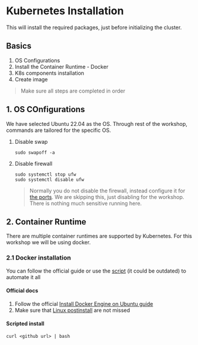 # Kubernetes Installation
This will install the required packages, just before initializing the cluster.

## Basics
1. OS Configurations
2. Install the Container Runtime - Docker
3. K8s components installation
4. Create image

> Make sure all steps are completed in order

## 1. OS COnfigurations
We have selected Ubuntu 22.04 as the OS. Through rest of the workshop, commands are tailored for the specific OS.

1. Disable swap
    ```shell
    sudo swapoff -a
    ```
2. Disable firewall  
    ```shell
    sudo systemctl stop ufw
    sudo systemctl disable ufw
    ```
    > Normally you do not disable the firewall, instead configure it for [the ports](https://kubernetes.io/docs/reference/networking/ports-and-protocols/). We are skipping this, just disabling for the workshop. There is nothing much sensitive running here.

## 2. Container Runtime
There are multiple container runtimes are supported by Kubernetes. For this workshop we will be using docker.

### 2.1 Docker installation

You can follow the official guide or use the [script](../scripts/docker-install.sh) (it could be outdated) to automate it all

#### Official docs
1. Follow the official [Install Docker Engine on Ubuntu guide](https://docs.docker.com/engine/install/ubuntu/)
2. Make sure that [Linux postinstall](https://docs.docker.com/engine/install/linux-postinstall/) are not missed

#### Scripted install
```shell
curl <github url> | bash
```